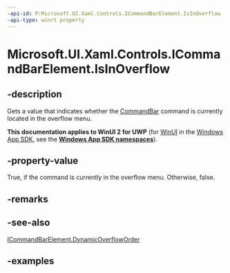 ```yaml
---
-api-id: P:Microsoft.UI.Xaml.Controls.ICommandBarElement.IsInOverflow
-api-type: winrt property
---
```


# Microsoft.UI.Xaml.Controls.ICommandBarElement.IsInOverflow

<!--
public bool IsInOverflow { get; }
-->

## -description

Gets a value that indicates whether the [CommandBar](commandbar.md) command is currently located in the overflow menu.

**This documentation applies to WinUI 2 for UWP** (for [WinUI](/windows/apps/winui/winui3/) in the [Windows App SDK](/windows/apps/windows-app-sdk/), see the **[Windows App SDK namespaces](/windows/windows-app-sdk/api/winrt/)**).

## -property-value

True, if the command is currently in the overflow menu. Otherwise, false.

## -remarks

## -see-also

[ICommandBarElement.DynamicOverflowOrder](icommandbarelement_dynamicoverfloworder.md)

## -examples
